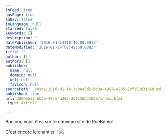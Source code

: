```yaml
---
inFeed: true
hasPage: true
inNav: false
inLanguage: null
starred: false
keywords: []
description: ''
datePublished: '2016-01-14T10:40:00.091Z'
dateModified: '2016-01-14T08:45:58.888Z'
title: ''
author: []
authors: []
publisher:
  name: null
  domain: null
  url: null
  favicon: null
sourcePath: _posts/2016-01-14-3d0ea5d2-bb3a-4956-a285-2df158d31b68.md
published: true
url: 3d0ea5d2-bb3a-4956-a285-2df158d31b68/index.html
_type: Article

---
```

Bonjour, vous êtes sur le nouveau site de RueBémol

C'est encore le chantier !
![](https://the-grid-user-content.s3-us-west-2.amazonaws.com/d98098c6-febf-4ed8-be03-4946dd18b727.jpg)